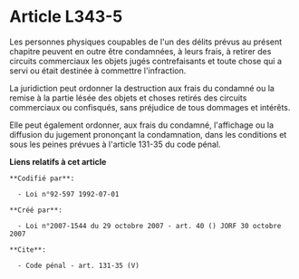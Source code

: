 # Article L343-5

Les personnes physiques coupables de l'un des délits prévus au présent chapitre peuvent en outre être condamnées, à leurs
frais, à retirer des circuits commerciaux les objets jugés contrefaisants et toute chose qui a servi ou était destinée à
commettre l'infraction. 

La juridiction peut ordonner la destruction aux frais du condamné ou la remise à la partie lésée des objets et choses retirés
des circuits commerciaux ou confisqués, sans préjudice de tous dommages et intérêts. 

Elle peut également ordonner, aux frais du condamné, l'affichage ou la diffusion du jugement prononçant la condamnation, dans
les conditions et sous les peines prévues à l'article 131-35 du code pénal.

**Liens relatifs à cet article**

	**Codifié par**:

	  - Loi n°92-597 1992-07-01

	**Créé par**:

	  - Loi n°2007-1544 du 29 octobre 2007 - art. 40 () JORF 30 octobre 2007

	**Cite**:

	  - Code pénal - art. 131-35 (V)

